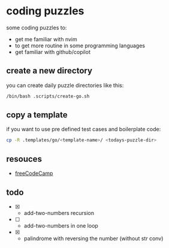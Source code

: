 # coding puzzles

some coding puzzles to:

* get me familiar with nvim 
* to get more routine in some programming languages
* get familiar with github/copilot

## create a new directory

you can create daily puzzle directories like this:

```sh
/bin/bash .scripts/create-go.sh
```

## copy a template

if you want to use pre defined test cases and boilerplate code:

```bash
cp -R .templates/go/<template-name>/ <todays-puzzle-dir>
```

## resouces

* [freeCodeCamp](https://www.freecodecamp.org/learn/coding-interview-prep/#algorithms)

## todo

* [x] - add-two-numbers recursion
* [ ] - add-two-numbers in one loop
* [x] - palindrome with reversing the number (without str conv)
